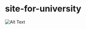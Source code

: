 # site-for-university

![Alt Text](https://github.com/Grossman97/Website-links/blob/master/look.png)
